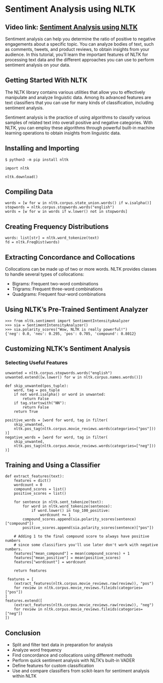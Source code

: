# Sentiment Analysis using NLTK

## Video link: [Sentiment Analysis using NLTK]()

Sentiment analysis can help you determine the ratio of positive to negative engagements about a specific topic. You can analyze bodies of text, such as comments, tweets, and product reviews, to obtain insights from your audience. In this tutorial, you’ll learn the important features of NLTK for processing text data and the different approaches you can use to perform sentiment analysis on your data.

## Getting Started With NLTK
The NLTK library contains various utilities that allow you to effectively manipulate and analyze linguistic data. Among its advanced features are text classifiers that you can use for many kinds of classification, including sentiment analysis.

Sentiment analysis is the practice of using algorithms to classify various samples of related text into overall positive and negative categories. With NLTK, you can employ these algorithms through powerful built-in machine learning operations to obtain insights from linguistic data.

## Installing and Importing
```
$ python3 -m pip install nltk

import nltk

nltk.download()
```

## Compiling Data

```
words = [w for w in nltk.corpus.state_union.words() if w.isalpha()]
stopwords = nltk.corpus.stopwords.words("english")
words = [w for w in words if w.lower() not in stopwords]

```

## Creating Frequency Distributions
```
words: list[str] = nltk.word_tokenize(text)
fd = nltk.FreqDist(words)
```
## Extracting Concordance and Collocations

Collocations can be made up of two or more words. NLTK provides classes to handle several types of collocations:

- Bigrams: Frequent two-word combinations
- Trigrams: Frequent three-word combinations
- Quadgrams: Frequent four-word combinations

## Using NLTK’s Pre-Trained Sentiment Analyzer

```
>>> from nltk.sentiment import SentimentIntensityAnalyzer
>>> sia = SentimentIntensityAnalyzer()
>>> sia.polarity_scores("Wow, NLTK is really powerful!")
{'neg': 0.0, 'neu': 0.295, 'pos': 0.705, 'compound': 0.8012}
```

## Customizing NLTK’s Sentiment Analysis
### Selecting Useful Features

```
unwanted = nltk.corpus.stopwords.words("english")
unwanted.extend([w.lower() for w in nltk.corpus.names.words()])

def skip_unwanted(pos_tuple):
    word, tag = pos_tuple
    if not word.isalpha() or word in unwanted:
        return False
    if tag.startswith("NN"):
        return False
    return True

positive_words = [word for word, tag in filter(
    skip_unwanted,
    nltk.pos_tag(nltk.corpus.movie_reviews.words(categories=["pos"]))
)]
negative_words = [word for word, tag in filter(
    skip_unwanted,
    nltk.pos_tag(nltk.corpus.movie_reviews.words(categories=["neg"]))
)]
```
## Training and Using a Classifier

```
def extract_features(text):
    features = dict()
    wordcount = 0
    compound_scores = list()
    positive_scores = list()

    for sentence in nltk.sent_tokenize(text):
        for word in nltk.word_tokenize(sentence):
            if word.lower() in top_100_positive:
                wordcount += 1
        compound_scores.append(sia.polarity_scores(sentence)["compound"])
        positive_scores.append(sia.polarity_scores(sentence)["pos"])

    # Adding 1 to the final compound score to always have positive numbers
    # since some classifiers you'll use later don't work with negative numbers.
    features["mean_compound"] = mean(compound_scores) + 1
    features["mean_positive"] = mean(positive_scores)
    features["wordcount"] = wordcount

    return features
    
 features = [
    (extract_features(nltk.corpus.movie_reviews.raw(review)), "pos")
    for review in nltk.corpus.movie_reviews.fileids(categories=["pos"])
]
features.extend([
    (extract_features(nltk.corpus.movie_reviews.raw(review)), "neg")
    for review in nltk.corpus.movie_reviews.fileids(categories=["neg"])
])

```

## Conclusion

- Split and filter text data in preparation for analysis
- Analyze word frequency
- Find concordance and collocations using different methods
- Perform quick sentiment analysis with NLTK’s built-in VADER
- Define features for custom classification
- Use and compare classifiers from scikit-learn for sentiment analysis within NLTK
